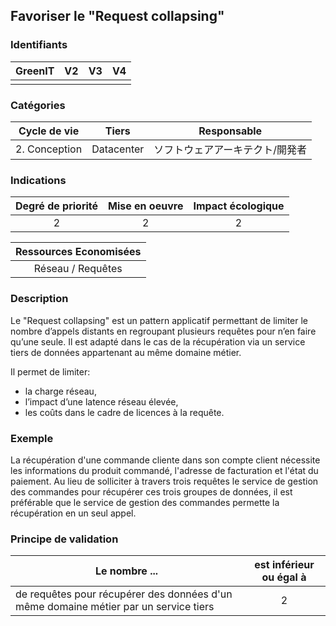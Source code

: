## Favoriser le "Request collapsing"

### Identifiants

| GreenIT | V2  | V3  | V4  |
|:-------:|:---:|:---:|:---:|
|         |     |     |     |

### Catégories

| Cycle de vie  |   Tiers    |           Responsable           |
|:-------------:|:----------:|:-------------------------------:|
| 2. Conception | Datacenter | ソフトウェアアーキテクト/開発者 |

### Indications

| Degré de priorité | Mise en oeuvre | Impact écologique |
|:-----------------:|:--------------:|:-----------------:|
|         2         |       2        |         2         |

|Ressources Economisées                                      |
|:----------------------:|
|   Réseau / Requêtes    |

### Description

Le "Request collapsing" est un pattern applicatif permettant de limiter le nombre d’appels distants en regroupant plusieurs requêtes pour n’en faire qu’une seule. 
Il est adapté dans le cas de la récupération via un service tiers de données appartenant au même domaine métier.

Il permet de limiter:
- la charge réseau,
- l’impact d’une latence réseau élevée,
- les coûts dans le cadre de licences à la requête.

### Exemple

La récupération d'une commande cliente dans son compte client nécessite les informations du produit commandé, l'adresse de facturation et l'état du paiement.
Au lieu de solliciter à travers trois requêtes le service de gestion des commandes pour récupérer ces trois groupes de données, il est préférable que le service de gestion des commandes permette la récupération en un seul appel.

### Principe de validation

| Le nombre ...                                                                        | est inférieur ou égal à |
|--------------------------------------------------------------------------------------|:-----------------------:|
| de requêtes pour récupérer des données d'un même domaine métier par un service tiers |            2            |
